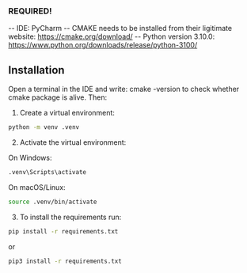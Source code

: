 

### REQUIRED!
-- IDE: PyCharm
-- CMAKE needs to be installed from their ligitimate website: https://cmake.org/download/
-- Python version 3.10.0: https://www.python.org/downloads/release/python-3100/


## Installation

Open a terminal in the IDE and write: cmake -version to check whether cmake package is alive. Then:

1. Create a virtual environment:
```bash
python -m venv .venv
```
2. Activate the virtual environment:

On Windows:
```bash
.venv\Scripts\activate
```
On macOS/Linux:
```bash
source .venv/bin/activate
```
3. To install the requirements run:
```bash
pip install -r requirements.txt
```
or
```bash
pip3 install -r requirements.txt
```